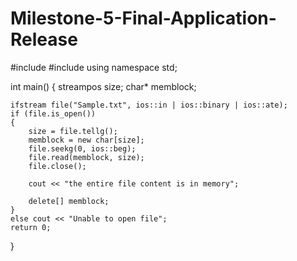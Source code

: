 # Milestone-5-Final-Application-Release
#include <iostream>
#include <fstream>
using namespace std;

int main() {
    streampos size;
    char* memblock;

    ifstream file("Sample.txt", ios::in | ios::binary | ios::ate);
    if (file.is_open())
    {
        size = file.tellg();
        memblock = new char[size];
        file.seekg(0, ios::beg);
        file.read(memblock, size);
        file.close();

        cout << "the entire file content is in memory";

        delete[] memblock;
    }
    else cout << "Unable to open file";
    return 0;
}
